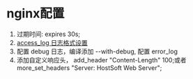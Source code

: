# nginx配置

1. 过期时间: expires 30s;
2. [access_log 日志格式设置](http://blog.csdn.net/czlun/article/details/73251723)
3. 配置 debug 日志，编译添加 --with-debug, 配置 error_log
4. 添加自定义响应头， add_header "Content-Length" 100;或者 more_set_headers "Server: HostSoft Web Server";
